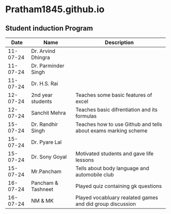 # Pratham1845.github.io
## Student induction Program
| Date | Name | Description |
| ---- | ---- | ----------- |
| 11-07-24 | Dr. Arvind Dhingra |              |
|  11-07-24 | Dr. Parminder Singh |             |
|  11-07-24 | Dr. H.S. Rai |             |
|  12-07-24 | 2nd year students |  Teaches some basic features of excel |
|  12-07-24 | Sanchit Mehra |  Teaches basic difrentiation and its formulas   |
|  15-07-24 | Dr. Randhir Singh |  Teaches how to use Github and tells about exams marking scheme  |
|  15-07-24 | Dr. Pyare Lal |             |
|  15-07-24 | Dr. Sony Goyal |  Motivated students and gave life lessons |
|  15-07-24 | Mr.Pancham | Tells about body language and automobile club  |
|  16-07-24 | Pancham & Tashneet | Played quiz containing gk questions |
|  16-07-24 | NM & MK | Played vocabluary realated games and did group discussion |

